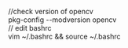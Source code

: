 //check version of opencv<br>
pkg-config --modversion opencv<br>
// edit bashrc<br>
vim ~/.bashrc && source ~/.bashrc

